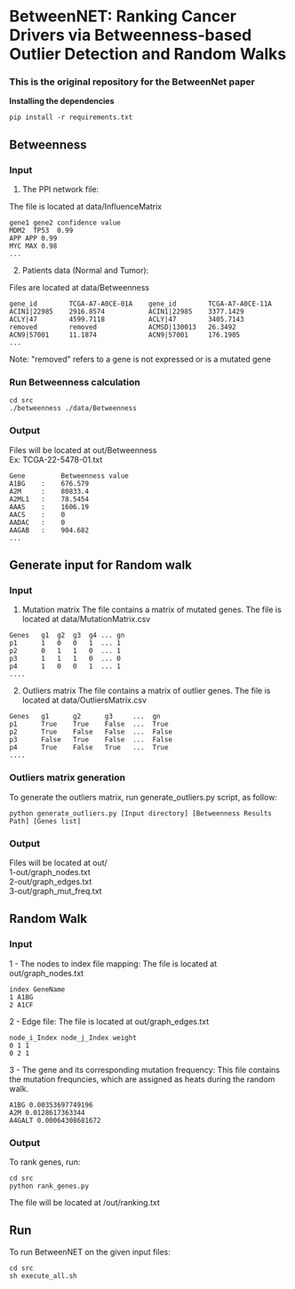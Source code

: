 # BetweenNET: Ranking Cancer Drivers via Betweenness-based Outlier Detection and Random Walks

### This is the original repository for the BetweenNet paper


**Installing the dependencies**

```
pip install -r requirements.txt
```
## **Betweenness**

### **Input**

1. The PPI network file:

The file is located at data/InfluenceMatrix

```
gene1 gene2 confidence value
MDM2  TP53  0.99
APP APP 0.99
MYC MAX 0.98
...
```
2. Patients data (Normal and Tumor):

Files are located at data/Betweenness
```
gene_id        TCGA-A7-A0CE-01A    gene_id        TCGA-A7-A0CE-11A
ACIN1|22985    2916.8574           ACIN1|22985    3377.1429
ACLY|47        4599.7118           ACLY|47        3405.7143
removed        removed             ACMSD|130013   26.3492
ACN9|57001     11.1874             ACN9|57001     176.1905
...
```
Note: "removed"  refers to a gene is not expressed or is a mutated gene

### **Run Betweenness calculation**
```
cd src
./betweenness ./data/Betweenness
```

### **Output**
Files will be located at out/Betweenness <br/>
Ex: TCGA-22-5478-01.txt
```
Gene         Betweenness value
A1BG    :    676.579
A2M     :    80833.4
A2ML1   :    78.5454
AAAS    :    1606.19
AACS    :    0
AADAC   :    0
AAGAB   :    904.682
...
```

## **Generate input for Random walk**

### **Input**
1. Mutation matrix
The file contains a matrix of mutated genes.
The file is located at data/MutationMatrix.csv

```
Genes   g1  g2  g3  g4 ... gn
p1      1   0   0   1  ... 1
p2      0   1   1   0  ... 1
p3      1   1   1   0  ... 0
p4      1   0   0   1  ... 1
....
```
2. Outliers matrix
The file contains a matrix of outlier genes.
The file is located at data/OutliersMatrix.csv

```
Genes   g1      g2      g3     ...  gn
p1      True    True    False  ...  True
p2      True    False   False  ...  False
p3      False   True    False  ...  False
p4      True    False   True   ...  True
....
```

### **Outliers matrix generation**
To generate the outliers matrix, run  generate_outliers.py script, as follow:

```
python generate_outliers.py [Input directory] [Betweenness Results Path] [Genes list]
```
### **Output**
Files will be located at out/ <br/>
1-out/graph_nodes.txt <br/>
2-out/graph_edges.txt <br/>
3-out/graph_mut_freq.txt <br/>


## **Random Walk**
### **Input**

1 - The nodes to index file mapping:
The file is located at out/graph_nodes.txt
```
index GeneName
1 A1BG
2 A1CF
```
2 - Edge file:
The file is located at out/graph_edges.txt
```
node_i_Index node_j_Index weight
0 1 1
0 2 1
```
3 - The gene and its corresponding mutation frequency:
This file contains the mutation frequncies, which are assigned as heats during the random walk.

```
A1BG 0.00353697749196
A2M 0.0128617363344
A4GALT 0.00064308681672
```

### **Output**
To rank genes, run:
```
cd src
python rank_genes.py
```
The file will be located at /out/ranking.txt

## **Run**
To run BetweenNET on the given input files:
```
cd src
sh execute_all.sh
```
